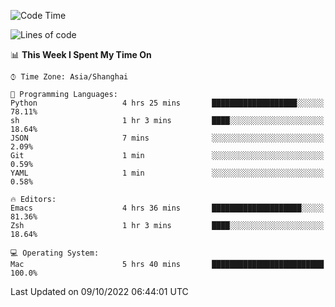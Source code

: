 <!--START_SECTION:waka-->
![Code Time](http://img.shields.io/badge/Code%20Time-899%20hrs%2040%20mins-blue)

![Lines of code](https://img.shields.io/badge/From%20Hello%20World%20I%27ve%20Written-22%20Thousand%20lines%20of%20code-blue)

📊 **This Week I Spent My Time On** 

```text
⌚︎ Time Zone: Asia/Shanghai

💬 Programming Languages: 
Python                   4 hrs 25 mins       ███████████████████░░░░░░   78.11% 
sh                       1 hr 3 mins         ████░░░░░░░░░░░░░░░░░░░░░   18.64% 
JSON                     7 mins              ░░░░░░░░░░░░░░░░░░░░░░░░░   2.09% 
Git                      1 min               ░░░░░░░░░░░░░░░░░░░░░░░░░   0.59% 
YAML                     1 min               ░░░░░░░░░░░░░░░░░░░░░░░░░   0.58%

🔥 Editors: 
Emacs                    4 hrs 36 mins       ████████████████████░░░░░   81.36% 
Zsh                      1 hr 3 mins         ████░░░░░░░░░░░░░░░░░░░░░   18.64%

💻 Operating System: 
Mac                      5 hrs 40 mins       █████████████████████████   100.0%

```


 Last Updated on 09/10/2022 06:44:01 UTC
<!--END_SECTION:waka-->
